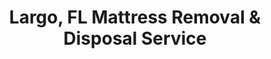 ---
layout: location.njk
title: Largo, FL Mattress Removal & Disposal Service
description: Professional mattress removal in Largo, Florida. Next-day pickup  Licensed, insured, and eco-friendly disposal. Serving all Largo neighborhoods and condos.
permalink: /mattress-removal/florida/tampa/largo/
city: Largo
state: Florida
stateSlug: florida
parentMetro: "Tampa"
tier: 3
coordinates:
  lat: 27.9094
  lng: -82.7873
pricing:
  startingPrice: 125
  single: 125
  queen: 155
  king: 180
  boxSpring: 30
neighborhoods:
  - name: Harbor Hills
    zipCodes: ["33771"]
  - name: Belcher Road Corridor
    zipCodes: ["33771", "33773"]
  - name: Highland Pines
    zipCodes: ["33773"]
  - name: Ridgecrest
    zipCodes: ["33773"]
  - name: Largo Central Park
    zipCodes: ["33774"]
  - name: Starkey Road
    zipCodes: ["33771"]
  - name: Indian Rocks Road
    zipCodes: ["33774", "33771"]
  - name: Cross Bayou
    zipCodes: ["33770"]
  - name: Largo Mall Area
    zipCodes: ["33774"]
  - name: Clearwater-Largo Road
    zipCodes: ["33770"]
  - name: East Bay Drive
    zipCodes: ["33770"]
  - name: Hillcrest Manor
    zipCodes: ["33773"]
  - name: Seminole Boulevard
    zipCodes: ["33770", "33774"]
  - name: Ulmerton Road
    zipCodes: ["33771"]
  - name: Bay Pines
    zipCodes: ["33770"]
zipCodes:
  - "33770"
  - "33771"
  - "33773"
  - "33774"
recyclingPartners:
  - "Pinellas County Solid Waste Division"
  - "Coastal Waste & Recycling"
  - "Waste Management Largo"
  - "Starkey Road Recycling Center"
localRegulations: "Largo residents receive bulk trash collection as part of municipal waste services. Mattresses and box springs are collected on scheduled bulk pickup days - contact city services at (727) 587-6700 for scheduling. The city operates the Starkey Road Recycling Center at 1551 Starkey Road for drop-off services. Pinellas County requires proper disposal of bulky items including mattresses through licensed haulers or municipal collection to prevent illegal dumping."
nearbyCities:
  - name: Clearwater
    distance: "5 miles"
    slug: "clearwater"
    isSuburb: true
  - name: Pinellas Park
    distance: "7 miles"
    slug: "pinellas-park"
    isSuburb: true
  - name: Seminole
    distance: "8 miles"
    slug: "seminole"
    isSuburb: true
  - name: St. Petersburg
    distance: "12 miles"
    slug: "st-petersburg"
    isSuburb: true
  - name: Tampa
    distance: "20 miles"
    slug: "tampa"
    isSuburb: false
  - name: Indian Rocks Beach
    distance: "10 miles"
    slug: "indian-rocks-beach"
    isSuburb: true
reviews:
  count: 89
  featured:
    - author: "Maria S."
      neighborhood: "Harbor Hills"
      rating: 5
      text: "Called Tuesday morning and they came out Wednesday afternoon. Two guys showed up right on time, wrapped up our queen mattress and old box spring, and had it out of our bedroom in minutes. No damage to walls or floors even with tight doorways. Super professional and the price was exactly what they quoted online."
    - author: "Bob T."
      neighborhood: "Belcher Road Corridor"
      rating: 5
      text: "Easy online booking and great communication. They texted me the morning of pickup with their arrival window. Pulled right into my driveway, got the mattress from upstairs, and loaded it up fast. Way easier than trying to haul it to the dump myself. Will definitely use them again."
    - author: "Jennifer K."
      neighborhood: "Largo Central Park"
      rating: 5
      text: "My condo has narrow hallways and they handled it like pros. One guy stayed with the truck while the other brought a dolly upstairs. They were careful with everything and cleaned up the few bits of debris that fell off the old mattress. Great service for the money."
    - author: "David L."
      neighborhood: "Highland Pines"
      rating: 5
      text: "Needed two mattresses removed from my rental property between tenants. They squeezed me in same week and knocked out both pickups efficiently. Fair pricing, showed up when promised, and saved me a huge headache dealing with disposal myself."
faqs:
  - question: "How quickly can you remove mattresses in Largo?"
    answer: "We offer next-day service throughout Largo including Harbor Hills, Belcher Road, and Highland Pines areas. Book online or call (720) 263-6094 before 2 PM and we'll typically schedule pickup for the next business day. We coordinate with condo associations when needed."
  - question: "What's included in your Largo pickup service?"
    answer: "Our $125 base fee covers one mattress pickup, loading, transport, and eco-friendly disposal. Box springs add $30 each. We handle stairs, tight spaces, and apartment logistics without extra charges. Payment is due at time of service."
  - question: "Do you service condos and apartments in Largo?"
    answer: "Yes, we regularly service Largo's many condo communities and apartment complexes. Our team understands building access, elevator scheduling, and narrow hallway navigation. We coordinate with property management when required."
  - question: "Can you pick up from upstairs bedrooms?"
    answer: "Absolutely. We bring proper equipment including dollies and padding to safely remove mattresses from any floor of your home or condo. Our team handles the heavy lifting and protects your walls and floors during removal."
  - question: "What payment methods do you accept?"
    answer: "We accept cash, all major credit cards, Venmo, and Zelle. Payment is collected at time of service. We provide receipts and can coordinate billing with property management if needed."
  - question: "Are you licensed for waste removal in Pinellas County?"
    answer: "Yes, we're fully licensed and insured for waste removal throughout Pinellas County and Florida. We comply with all local disposal regulations and use county-approved recycling facilities."
  - question: "What happens to my mattress after pickup?"
    answer: "Your mattress goes to Pinellas County certified recycling facilities where it's completely dismantled. Metal springs become new steel products, foam gets processed into carpet padding, and fabric becomes insulation materials. Nothing goes to landfills."
  - question: "Do you offer bulk discounts for multiple mattresses?"
    answer: "Yes, we offer discounted pricing for multiple mattress pickups from the same location. Contact us at (720) 263-6094 for custom pricing on 3+ mattresses or property management accounts."
schema:
  "@type": "LocalBusiness"
  name: "A Bedder World Largo"
  address:
    streetAddress: "Largo, FL"
    addressLocality: "Largo"
    addressRegion: "FL"
    postalCode: "33771"
    addressCountry: "US"
  geo:
    latitude: 27.9094
    longitude: -82.7873
  telephone: "720-263-6094"
  priceRange: "$125-$240"
  serviceArea: "Largo, Florida"
  aggregateRating:
    ratingValue: "4.9"
    reviewCount: 89
pageContent:
  heroDescription: "A Bedder World provides fast, reliable mattress removal throughout Largo. From Harbor Hills condos to Belcher Road neighborhoods and Highland Pines homes, we handle pickup, loading, and transport to certified recycling facilities with next-day service and upfront pricing."
  
  aboutService: "Largo's 82,000 residents live in diverse housing from waterfront condos to suburban neighborhoods, each requiring different mattress removal approaches. Harbor Hills features established condo communities with elevator access and association protocols requiring coordination and scheduling flexibility. The Belcher Road corridor serves families in single-family homes and townhomes with standard driveway access and straightforward logistics. Highland Pines and Ridgecrest areas include both older ranch-style homes and newer developments with varied access challenges. Our professional service handles everything from narrow condo hallways to multi-story homes, ensuring every mattress reaches Pinellas County certified recycling facilities for complete material recovery."
  
  serviceAreasIntro: "Professional mattress pickup throughout Largo's neighborhoods, from Harbor Hills condos and Belcher Road families to Highland Pines homes and Largo Central Park apartments. We understand local building requirements, coordinate with property management, and navigate everything from waterfront condos to suburban developments."
  
  environmentalImpact: "Pinellas County's comprehensive recycling network perfectly supports Largo residents' environmental goals, and our certified processing facilities serve the entire community. Every mattress gets completely dismantled where metal springs become new steel products, foam transforms into carpet padding, and fabric gets processed into insulation materials. This approach eliminates landfill disposal entirely while supporting Largo's commitment to responsible waste management and environmental stewardship."
  
  howItWorksScheduling: "Next-day pickup available throughout Largo with flexible scheduling around your needs. We coordinate with condo associations, work around property management requirements, and provide convenient service that fits your schedule."
  
  howItWorksService: "Our experienced team navigates Largo's diverse housing options, from high-rise condos requiring elevator coordination to suburban homes with standard access, always maintaining professional service standards and protecting your property during removal."
  
  howItWorksDisposal: "All Largo mattresses go to Pinellas County certified recycling facilities for complete material recovery, supporting local environmental goals while providing residents with responsible disposal through our network of approved Florida recycling partners."
  
  sidebarStats:
    mattressesRemoved: "1,247"
---